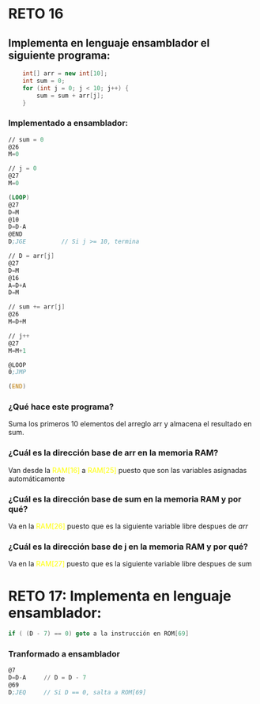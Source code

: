 # RETO 16

## Implementa en lenguaje ensamblador el siguiente programa:

```cpp
    int[] arr = new int[10];
    int sum = 0;
    for (int j = 0; j < 10; j++) {
        sum = sum + arr[j];
    }
```

### Implementado a ensamblador: 

```asm
// sum = 0
@26
M=0

// j = 0
@27
M=0

(LOOP)
@27
D=M
@10
D=D-A
@END
D;JGE          // Si j >= 10, termina

// D = arr[j]
@27
D=M
@16
A=D+A
D=M

// sum += arr[j]
@26
M=D+M

// j++
@27
M=M+1

@LOOP
0;JMP

(END)

```
### ¿Qué hace este programa?

Suma los primeros 10 elementos del arreglo arr y almacena el resultado en sum.


### ¿Cuál es la dirección base de arr en la memoria RAM?
Van desde la <span style="color:yellow">RAM[16]</span> a <span style="color:yellow">RAM[25]</span> puesto que son las variables asignadas automáticamente

### ¿Cuál es la dirección base de sum en la memoria RAM y por qué?

Va en la <span style="color:yellow">RAM[26]</span> puesto que es la siguiente variable libre despues de _arr_

### ¿Cuál es la dirección base de j en la memoria RAM y por qué?

Va en la <span style="color:yellow">RAM[27]</span> puesto que es la siguiente variable libre despues de sum


# RETO 17: Implementa en lenguaje ensamblador:

```cpp
if ( (D - 7) == 0) goto a la instrucción en ROM[69]
```

### Tranformado a ensamblador 

```asm
@7
D=D-A     // D = D - 7
@69
D;JEQ     // Si D == 0, salta a ROM[69]
```